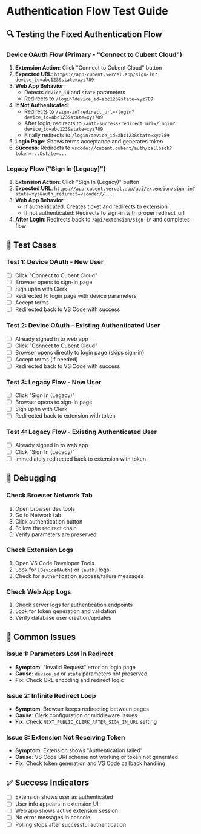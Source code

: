 # Authentication Flow Test Guide

## 🔍 Testing the Fixed Authentication Flow

### **Device OAuth Flow (Primary - "Connect to Cubent Cloud")**

1. **Extension Action**: Click "Connect to Cubent Cloud" button
2. **Expected URL**: `https://app-cubent.vercel.app/sign-in?device_id=abc123&state=xyz789`
3. **Web App Behavior**: 
   - Detects `device_id` and `state` parameters
   - Redirects to `/login?device_id=abc123&state=xyz789`
4. **If Not Authenticated**: 
   - Redirects to `/sign-in?redirect_url=/login?device_id=abc123&state=xyz789`
   - After login, redirects to `/auth-success?redirect_url=/login?device_id=abc123&state=xyz789`
   - Finally redirects to `/login?device_id=abc123&state=xyz789`
5. **Login Page**: Shows terms acceptance and generates token
6. **Success**: Redirects to `vscode://cubent.cubent/auth/callback?token=...&state=...`

### **Legacy Flow ("Sign In (Legacy)")**

1. **Extension Action**: Click "Sign In (Legacy)" button  
2. **Expected URL**: `https://app-cubent.vercel.app/api/extension/sign-in?state=xyz&auth_redirect=vscode://...`
3. **Web App Behavior**:
   - If authenticated: Creates ticket and redirects to extension
   - If not authenticated: Redirects to sign-in with proper redirect_url
4. **After Login**: Redirects back to `/api/extension/sign-in` and completes flow

## 🧪 Test Cases

### **Test 1: Device OAuth - New User**
- [ ] Click "Connect to Cubent Cloud"
- [ ] Browser opens to sign-in page
- [ ] Sign up/in with Clerk
- [ ] Redirected to login page with device parameters
- [ ] Accept terms
- [ ] Redirected back to VS Code with success

### **Test 2: Device OAuth - Existing Authenticated User**
- [ ] Already signed in to web app
- [ ] Click "Connect to Cubent Cloud"  
- [ ] Browser opens directly to login page (skips sign-in)
- [ ] Accept terms (if needed)
- [ ] Redirected back to VS Code with success

### **Test 3: Legacy Flow - New User**
- [ ] Click "Sign In (Legacy)"
- [ ] Browser opens to sign-in page
- [ ] Sign up/in with Clerk
- [ ] Redirected back to extension with token

### **Test 4: Legacy Flow - Existing Authenticated User**
- [ ] Already signed in to web app
- [ ] Click "Sign In (Legacy)"
- [ ] Immediately redirected back to extension with token

## 🔧 Debugging

### **Check Browser Network Tab**
1. Open browser dev tools
2. Go to Network tab
3. Click authentication button
4. Follow the redirect chain
5. Verify parameters are preserved

### **Check Extension Logs**
1. Open VS Code Developer Tools
2. Look for `[DeviceOAuth]` or `[auth]` logs
3. Check for authentication success/failure messages

### **Check Web App Logs**
1. Check server logs for authentication endpoints
2. Look for token generation and validation
3. Verify database user creation/updates

## 🚨 Common Issues

### **Issue 1: Parameters Lost in Redirect**
- **Symptom**: "Invalid Request" error on login page
- **Cause**: `device_id` or `state` parameters not preserved
- **Fix**: Check URL encoding and redirect logic

### **Issue 2: Infinite Redirect Loop**
- **Symptom**: Browser keeps redirecting between pages
- **Cause**: Clerk configuration or middleware issues
- **Fix**: Check `NEXT_PUBLIC_CLERK_AFTER_SIGN_IN_URL` setting

### **Issue 3: Extension Not Receiving Token**
- **Symptom**: Extension shows "Authentication failed"
- **Cause**: VS Code URI scheme not working or token not generated
- **Fix**: Check token generation and VS Code callback handling

## ✅ Success Indicators

- [ ] Extension shows user as authenticated
- [ ] User info appears in extension UI
- [ ] Web app shows active extension session
- [ ] No error messages in console
- [ ] Polling stops after successful authentication
